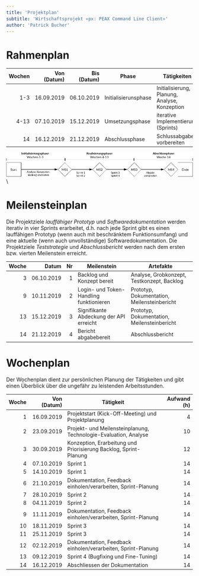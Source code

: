```yaml
---
title: 'Projektplan'
subtitle: 'Wirtschaftsprojekt «px: PEAX Command Line Client»'
author: 'Patrick Bucher'
---
```


# Rahmenplan

| Wochen | Von (Datum) | Bis (Datum) | Phase                | Tätigkeiten                                   |
|-------:|------------:|------------:|----------------------|-----------------------------------------------|
|    1-3 |  16.09.2019 |  06.10.2019 | Initialisierunsphase | Initialisierung, Planung, Analyse, Konzeption |
|   4-13 |  07.10.2019 |  15.12.2019 | Umsetzungsphase      | iterative Implementierung (Sprints)           |
|     14 |  16.12.2019 |  21.12.2019 | Abschlussphase       | Schlussabgabe vorbereiten                     |

![Rahmenplan (grafisch)](graphics/zeitstrahl-white.png)\

# Meilensteinplan

Die Projektziele _lauffähiger Prototyp_ und _Softwaredokumentation_ werden
iterativ in vier Sprints erarbeitet, d.h. nach jede Sprint gibt es einen
lauffähigen Prototyp (wenn auch mit beschränktem Funktionsumfang) und eine
aktuelle (wenn auch unvollständige) Softwaredokumentation. Die Projektziele
_Teststrategie_ und _Abschlussbericht_ werden nach dem ersten bzw. vierten
Meilenstein erreicht.

| Woche |      Datum | Nr | Meilenstein                             | Artefakte                                   |
|------:|-----------:|---:|-----------------------------------------|---------------------------------------------|
|     3 | 06.10.2019 |  1 | Backlog und Konzept bereit              | Analyse, Grobkonzept, Testkonzept, Backlog  |
|     9 | 10.11.2019 |  2 | Login- und Token-Handling funktionieren | Prototyp, Dokumentation, Meilensteinbericht |
|    13 | 15.12.2019 |  3 | Signifikante Abdeckung der API erreicht | Prototyp, Dokumentation, Meilensteinbericht |
|    14 | 21.12.2019 |  4 | Bericht abgabebereit                    | Abschlussbericht                            |

# Wochenplan

Der Wochenplan dient zur persönlichen Planung der Tätigkeiten und gibt einen
Überblick über die ungefähr zu leistenden Arbeitsstunden.

| Woche | Von (Datum) | Tätigkeit                                                         | Aufwand (h) |
|------:|------------:|-------------------------------------------------------------------|------------:|
|     1 |  16.09.2019 | Projektstart (Kick-Off-Meeting) und Projektplanung                |           4 |
|     2 |  23.09.2019 | Projekt- und Meilensteinplanung, Technologie-Evaluation, Analyse  |          10 |
|     3 |  30.09.2019 | Konzeption, Erarbeitung und Priorisierung Backlog, Sprint-Planung |          12 |
|     4 |  07.10.2019 | Sprint 1                                                          |          14 |
|     5 |  14.10.2019 | Sprint 1                                                          |          14 |
|     6 |  21.10.2019 | Dokumentation, Feedback einholen/verarbeiten, Sprint-Planung      |          14 |
|     7 |  28.10.2019 | Sprint 2                                                          |          14 |
|     8 |  04.11.2019 | Sprint 2                                                          |          14 |
|     9 |  11.11.2019 | Dokumentation, Feedback einholen/verarbeiten, Sprint-Planung      |          14 |
|    10 |  18.11.2019 | Sprint 3                                                          |          14 |
|    11 |  25.11.2019 | Sprint 3                                                          |          14 |
|    12 |  02.12.2019 | Dokumentation, Feedback einholen/verarbeiten, Sprint-Planung      |          14 |
|    13 |  09.12.2019 | Sprint 4 (Bugfixing und Fine-Tuning)                              |          14 |
|    14 |  16.12.2019 | Abschliessen der Dokumentation                                    |          14 |
